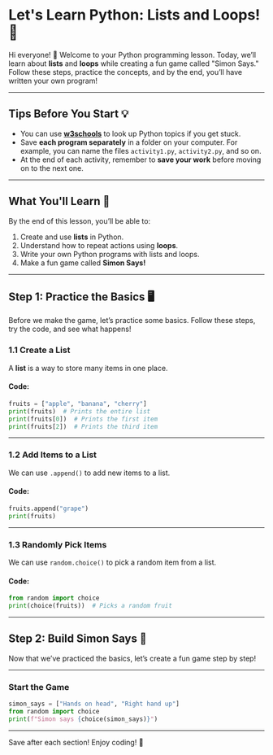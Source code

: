 
# Let's Learn Python: Lists and Loops! 🐍

Hi everyone! 🎉 Welcome to your Python programming lesson. Today, we’ll learn about **lists** and **loops** while creating a fun game called "Simon Says." Follow these steps, practice the concepts, and by the end, you’ll have written your own program!

---

## Tips Before You Start 💡

- You can use **[w3schools](https://www.w3schools.com/python/)** to look up Python topics if you get stuck.
- Save **each program separately** in a folder on your computer. For example, you can name the files `activity1.py`, `activity2.py`, and so on.
- At the end of each activity, remember to **save your work** before moving on to the next one.

---

## What You'll Learn 🧠

By the end of this lesson, you’ll be able to:
1. Create and use **lists** in Python.
2. Understand how to repeat actions using **loops**.
3. Write your own Python programs with lists and loops.
4. Make a fun game called **Simon Says!**

---

## Step 1: Practice the Basics 🖥️

Before we make the game, let’s practice some basics. Follow these steps, try the code, and see what happens!

### **1.1 Create a List**
A **list** is a way to store many items in one place.

#### Code:
```python
fruits = ["apple", "banana", "cherry"]
print(fruits)  # Prints the entire list
print(fruits[0])  # Prints the first item
print(fruits[2])  # Prints the third item
```

---

### **1.2 Add Items to a List**
We can use `.append()` to add new items to a list.

#### Code:
```python
fruits.append("grape")
print(fruits)
```

---

### **1.3 Randomly Pick Items**
We can use `random.choice()` to pick a random item from a list.

#### Code:
```python
from random import choice
print(choice(fruits))  # Picks a random fruit
```

---

## Step 2: Build Simon Says 🎲

Now that we’ve practiced the basics, let’s create a fun game step by step!

---

### Start the Game
```python
simon_says = ["Hands on head", "Right hand up"]
from random import choice
print(f"Simon says {choice(simon_says)}")
```

---

Save after each section! Enjoy coding! 🎉

